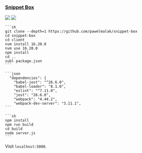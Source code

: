 ### [Snippet Box](https://github.com/pawelmalak/snippet-box)

![](https://img.shields.io/github/license/pawelmalak/snippet-box?style=flat-square) ![](https://img.shields.io/github/last-commit/scillidan/snippet-box/master?label=last%20commit%20(fork)&style=flat-square)

````{tab} From source
```sh
git clone --depth=1 https://github.com/pawelmalak/snippet-box
cd snippet-box
cd client
nvm install 16.20.0
nvm use 16.20.0
npm install
cd ..
subl package.json
```

```json
  "dependencies": {
    "babel-jest": "^26.6.0",
    "babel-loader": "8.1.0",
    "eslint": "^7.11.0",
    "jest": "26.6.0",
    "webpack": "4.44.2",
    "webpack-dev-server": "3.11.1",
```

```sh
npm install
npm run build
cd build
node server.js
```
````

Visit `localhost:5000`.